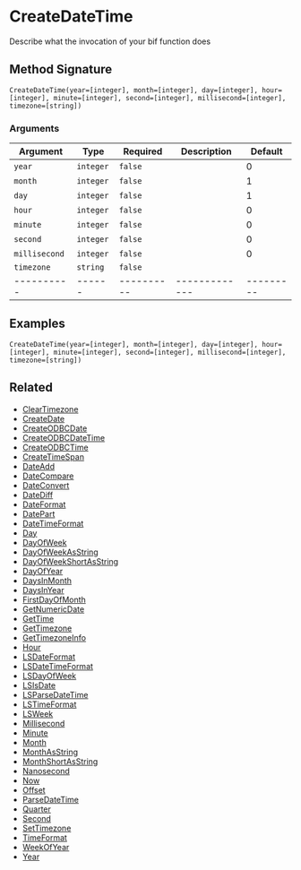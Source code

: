 # CreateDateTime

Describe what the invocation of your bif function does

## Method Signature

```
CreateDateTime(year=[integer], month=[integer], day=[integer], hour=[integer], minute=[integer], second=[integer], millisecond=[integer], timezone=[string])
```

### Arguments

| Argument      | Type      | Required   | Description   | Default   |
| ------------- | --------- | ---------- | ------------- | --------- |
| `year`        | `integer` | `false`    |               | 0         |
| `month`       | `integer` | `false`    |               | 1         |
| `day`         | `integer` | `false`    |               | 1         |
| `hour`        | `integer` | `false`    |               | 0         |
| `minute`      | `integer` | `false`    |               | 0         |
| `second`      | `integer` | `false`    |               | 0         |
| `millisecond` | `integer` | `false`    |               | 0         |
| `timezone`    | `string`  | `false`    |               |           |
| ----------    | ------    | ---------- | ------------- | --------- |

## Examples

```
CreateDateTime(year=[integer], month=[integer], day=[integer], hour=[integer], minute=[integer], second=[integer], millisecond=[integer], timezone=[string])
```

## Related

* [ClearTimezone](cleartimezone.md)
* [CreateDate](createdate.md)
* [CreateODBCDate](createodbcdate.md)
* [CreateODBCDateTime](createodbcdatetime.md)
* [CreateODBCTime](createodbctime.md)
* [CreateTimeSpan](createtimespan.md)
* [DateAdd](dateadd.md)
* [DateCompare](datecompare.md)
* [DateConvert](dateconvert.md)
* [DateDiff](datediff.md)
* [DateFormat](dateformat.md)
* [DatePart](datepart.md)
* [DateTimeFormat](datetimeformat.md)
* [Day](day.md)
* [DayOfWeek](dayofweek.md)
* [DayOfWeekAsString](dayofweekasstring.md)
* [DayOfWeekShortAsString](dayofweekshortasstring.md)
* [DayOfYear](dayofyear.md)
* [DaysInMonth](daysinmonth.md)
* [DaysInYear](daysinyear.md)
* [FirstDayOfMonth](firstdayofmonth.md)
* [GetNumericDate](getnumericdate.md)
* [GetTime](gettime.md)
* [GetTimezone](gettimezone.md)
* [GetTimezoneInfo](gettimezoneinfo.md)
* [Hour](hour.md)
* [LSDateFormat](lsdateformat.md)
* [LSDateTimeFormat](lsdatetimeformat.md)
* [LSDayOfWeek](lsdayofweek.md)
* [LSIsDate](lsisdate.md)
* [LSParseDateTime](lsparsedatetime.md)
* [LSTimeFormat](lstimeformat.md)
* [LSWeek](lsweek.md)
* [Millisecond](millisecond.md)
* [Minute](minute.md)
* [Month](month.md)
* [MonthAsString](monthasstring.md)
* [MonthShortAsString](monthshortasstring.md)
* [Nanosecond](nanosecond.md)
* [Now](now.md)
* [Offset](offset.md)
* [ParseDateTime](parsedatetime.md)
* [Quarter](quarter.md)
* [Second](second.md)
* [SetTimezone](settimezone.md)
* [TimeFormat](timeformat.md)
* [WeekOfYear](weekofyear.md)
* [Year](year.md)
